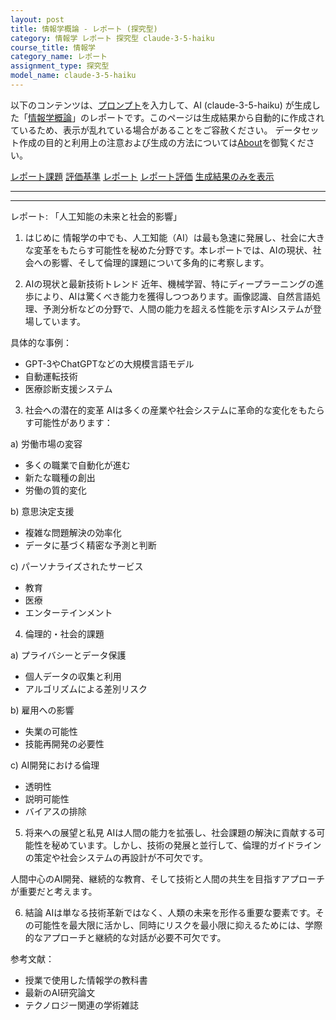 ```yaml
---
layout: post
title: 情報学概論 - レポート (探究型)
category: 情報学 レポート 探究型 claude-3-5-haiku
course_title: 情報学
category_name: レポート
assignment_type: 探究型
model_name: claude-3-5-haiku
---
```


以下のコンテンツは、[プロンプト](http://127.0.0.1:8000/generated/情報学/claude-3-5-haiku/prompt_レポート-探究型.md)を入力して、AI (claude-3-5-haiku) が生成した「[情報学概論](/contents/情報学/)」のレポートです。このページは生成結果から自動的に作成されているため、表示が乱れている場合があることをご容赦ください。
データセット作成の目的と利用上の注意および生成の方法については[About](/About)を御覧ください。

[レポート課題](../レポート課題-探究型)
[評価基準](../評価基準-探究型)
[レポート](../レポート-探究型)
[レポート評価](../レポート評価-探究型)
[生成結果のみを表示](http://127.0.0.1:8000/generated/情報学/claude-3-5-haiku/レポート-探究型.md)
  

***
***
  
レポート: 「人工知能の未来と社会的影響」

1. はじめに
情報学の中でも、人工知能（AI）は最も急速に発展し、社会に大きな変革をもたらす可能性を秘めた分野です。本レポートでは、AIの現状、社会への影響、そして倫理的課題について多角的に考察します。

2. AIの現状と最新技術トレンド
近年、機械学習、特にディープラーニングの進歩により、AIは驚くべき能力を獲得しつつあります。画像認識、自然言語処理、予測分析などの分野で、人間の能力を超える性能を示すAIシステムが登場しています。

具体的な事例：
- GPT-3やChatGPTなどの大規模言語モデル
- 自動運転技術
- 医療診断支援システム

3. 社会への潜在的変革
AIは多くの産業や社会システムに革命的な変化をもたらす可能性があります：

a) 労働市場の変容
- 多くの職業で自動化が進む
- 新たな職種の創出
- 労働の質的変化

b) 意思決定支援
- 複雑な問題解決の効率化
- データに基づく精密な予測と判断

c) パーソナライズされたサービス
- 教育
- 医療
- エンターテインメント

4. 倫理的・社会的課題

a) プライバシーとデータ保護
- 個人データの収集と利用
- アルゴリズムによる差別リスク

b) 雇用への影響
- 失業の可能性
- 技能再開発の必要性

c) AI開発における倫理
- 透明性
- 説明可能性
- バイアスの排除

5. 将来への展望と私見
AIは人間の能力を拡張し、社会課題の解決に貢献する可能性を秘めています。しかし、技術の発展と並行して、倫理的ガイドラインの策定や社会システムの再設計が不可欠です。

人間中心のAI開発、継続的な教育、そして技術と人間の共生を目指すアプローチが重要だと考えます。

6. 結論
AIは単なる技術革新ではなく、人類の未来を形作る重要な要素です。その可能性を最大限に活かし、同時にリスクを最小限に抑えるためには、学際的なアプローチと継続的な対話が必要不可欠です。

参考文献：
- 授業で使用した情報学の教科書
- 最新のAI研究論文
- テクノロジー関連の学術雑誌
